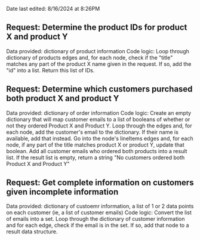 Date last edited: 8/16/2024 at 8:26PM

## Request: Determine the product IDs for product X and product Y
Data provided: dictionary of product information
Code logic: 
Loop through dictionary of products edges and, for each node, check if the "title" matches any part of the product X name given in the request. If so, add the "id" into a list. Return this list of IDs.

## Request: Determine which customers purchased both product X and product Y
Data provided: dictionary of order information
Code logic: 
Create an empty dictionary that will map customer emails to a list of booleans of whether or not they ordered Product X and Product Y. 
Loop through the edges and, for each node, add the customer's email to the dictionary. If their name is available, add that instead. Go into the node's lineItems edges and, for each node, if any part of the title matches product X or product Y, update that boolean. 
Add all customer emails who ordered both products into a result list. If the result list is empty, return a string "No customers ordered both Product X and Product Y"

## Request: Get complete information on customers given incomplete information
Data provided: dictionary of custoemr information, a list of 1 or 2 data points on each customer (ie, a list of customer emails)
Code logic:
Convert the list of emails into a set.
Loop through the dictionary of customer information and for each edge, check if the email is in the set. If so, add that node to a result data structure.
